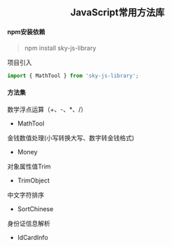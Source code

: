 <h2 align="center">JavaScript常用方法库</h2>

#### npm安装依赖

> npm install sky-js-library

项目引入

```js
import { MathTool } from 'sky-js-library';
```

#### 方法集

数学浮点运算（+、-、*、/）
- MathTool

金钱数值处理(小写转换大写、数字转金钱格式)
- Money

对象属性值Trim
- TrimObject

中文字符排序
- SortChinese

身份证信息解析
- IdCardInfo
